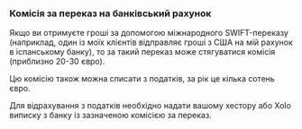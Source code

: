 ### Комісія за переказ на банківський рахунок

Якщо ви отримуєте гроші за допомогою міжнародного SWIFT-переказу (наприклад, один із моїх клієнтів відправляє гроші з
США на мій рахунок в іспанському банку), то за такий переказ може стягуватися комісія (приблизно 20-30 євро).

Цю комісію також можна списати з податків, за рік це кілька сотень євро.

Для відрахування з податків необхідно надати вашому хестору або Xolo виписку з банку із зазначеною комісією за переказ.
